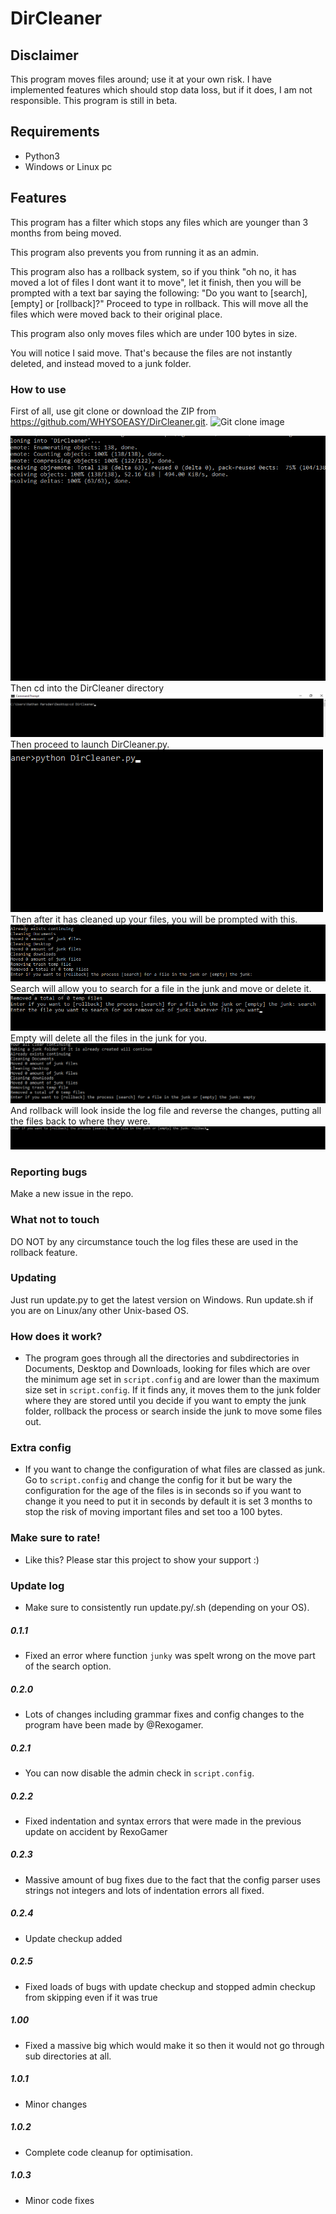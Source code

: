 # DirCleaner
## Disclaimer
This program moves files around; use it at your own risk. I have implemented features which should stop data loss, but if it does, I am not responsible. This program is still in beta.
## Requirements
- Python3
- Windows or Linux pc
## Features
This program has a filter which stops any files which are younger than 3 months from being moved.


This program also prevents you from running it as an admin.


This program also has a rollback system, so if you think "oh no, it has moved a lot of files I dont want it to move", let it finish, then you will be prompted with a text bar saying the following: "Do you want to [search], [empty] or [rollback]?" Proceed to type in rollback. This will move all the files which were moved back to their original place.


This program also only moves files which are under 100 bytes in size.


You will notice I said move. That's because the files are not instantly deleted, and instead moved to a junk folder.
### How to use
First of all, use git clone or download the ZIP from <https://github.com/WHYSOEASY/DirCleaner.git>.
<img src="/assets/git clone.jpg" alt="Git clone image">

<img src="/assets/git clone 2.png" alt="Git clone two">
Then cd  into the DirCleaner directory
<img src="/assets/cd.jpg" alt="cd">
Then proceed to launch DirCleaner.py.
<img src="/assets/start_program.png" alt="Starting the progran">
Then after it has cleaned up your files, you will be prompted with this.
<img src="/assets/executing_program.png" alt="Executing program">
Search will allow you to search for a file in the junk and move or delete it.
<img src="/assets/search.png" alt="searching">
Empty will delete all the files in the junk for you.
<img src="/assets/155ED3CE-19D4-4E96-99D1-3759E444483C.png" alt="empty">
And rollback will look inside the log file and reverse the changes, putting all the files back to where they were.
<img src="/assets/rollback.png" alt="rollback">


### Reporting bugs
Make a new issue in the repo.
### What not to touch
DO NOT by any circumstance touch the log files these are used in the rollback feature.
### Updating
Just run update.py to get the latest version on Windows. Run update.sh if you are on Linux/any other Unix-based OS.
### How does it work?
- The program goes through all the directories and subdirectories in Documents, Desktop and Downloads, looking for files which are over the minimum age set in `script.config` and are lower than the maximum size set in `script.config`. If it finds any, it moves them to the junk folder where they are stored until you decide if you want to empty the junk folder, rollback the process or search inside the junk to move some files out.
### Extra config
- If you want to change the configuration of what files are classed as junk. Go to `script.config` and change the config for it
but be wary the configuration for the age of the files is in seconds so if you want to change it you need to put it in seconds by default it is set 3 months to stop the risk of moving important files and set too a 100 bytes.
### Make sure to rate!
- Like this? Please star this project to show your support :)
### Update log
- Make sure to consistently run update.py/.sh (depending on your OS).

##### 0.1.1
- Fixed an error where function `junky` was spelt wrong on the move part of the search option.
##### 0.2.0
- Lots of changes including grammar fixes and config changes to the program have been made by @Rexogamer.
##### 0.2.1
- You can now disable the admin check in `script.config`.
##### 0.2.2
- Fixed indentation and syntax errors that were made in the previous update on accident by RexoGamer
##### 0.2.3
- Massive amount of bug fixes due to the fact that the config parser uses strings not integers and lots of indentation errors all fixed.
##### 0.2.4
- Update checkup added
##### 0.2.5
- Fixed loads of bugs with update checkup and stopped admin checkup from skipping even if it was true
##### 1.00
- Fixed a massive big which would make it so then it would not go through sub directories at all. 
##### 1.0.1
- Minor changes
##### 1.0.2
- Complete code cleanup for optimisation.
##### 1.0.3
- Minor code fixes
